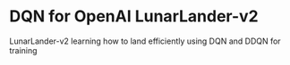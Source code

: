 # DQN for OpenAI LunarLander-v2
 LunarLander-v2 learning how to land efficiently using DQN and DDQN for training
